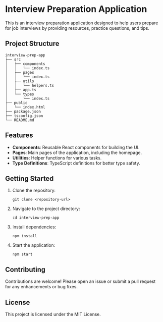 # Interview Preparation Application

This is an interview preparation application designed to help users prepare for job interviews by providing resources, practice questions, and tips.

## Project Structure

```
interview-prep-app
├── src
│   ├── components
│   │   └── index.ts
│   ├── pages
│   │   └── index.ts
│   ├── utils
│   │   └── helpers.ts
│   ├── app.ts
│   └── types
│       └── index.ts
├── public
│   └── index.html
├── package.json
├── tsconfig.json
└── README.md
```

## Features

- **Components**: Reusable React components for building the UI.
- **Pages**: Main pages of the application, including the homepage.
- **Utilities**: Helper functions for various tasks.
- **Type Definitions**: TypeScript definitions for better type safety.

## Getting Started

1. Clone the repository:
   ```
   git clone <repository-url>
   ```

2. Navigate to the project directory:
   ```
   cd interview-prep-app
   ```

3. Install dependencies:
   ```
   npm install
   ```

4. Start the application:
   ```
   npm start
   ```

## Contributing

Contributions are welcome! Please open an issue or submit a pull request for any enhancements or bug fixes.

## License

This project is licensed under the MIT License.